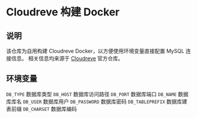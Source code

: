 # Cloudreve 构建 Docker

## 说明
该仓库为自用构建 Cloudreve Docker，以方便使用环境变量直接配置 MySQL 连接信息。
相关信息均来源于 [Cloudreve](https://github.com/cloudreve/Cloudreve) 官方仓库。

## 环境变量

`DB_TYPE` 数据库类型
`DB_HOST` 数据库访问路径
`DB_PORT` 数据库端口
`DB_NAME` 数据库库名
`DB_USER` 数据库用户
`DB_PASSWORD` 数据库密码
`DB_TABLEPREFIX` 数据库建表前缀
`DB_CHARSET` 数据库编码
